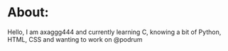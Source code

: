 <h1>About:</h1>
<p>Hello, I am axaggg444 and currently learning C, knowing a bit of Python, HTML, CSS and wanting to work on @podrum</p>
